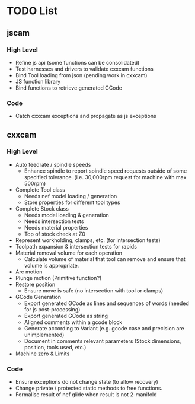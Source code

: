 # TODO List #


## jscam ##

### High Level ###
 * Refine js api (some functions can be consolidated)
 * Test harnesses and drivers to validate cxxcam functions
 * Bind Tool loading from json (pending work in cxxcam)
 * JS function library
 * Bind functions to retrieve generated GCode

### Code ###
 * Catch cxxcam exceptions and propagate as js exceptions

## cxxcam ##

### High Level ###
 * Auto feedrate / spindle speeds
    - Enhance spindle to report spindle speed requests outside of some specified tolerance. (i.e. 30,000rpm request for machine with max 500rpm)
 * Complete Tool class
    - Needs nef model loading / generation
    - Store properties for different tool types
 * Complete Stock class
    - Needs model loading & generation
    - Needs intersection tests
    - Needs material properties
    - Top of stock check at Z0
 * Represent workholding, clamps, etc. (for intersection tests)
 * Toolpath expansion & intersection tests for rapids
 * Material removal volume for each operation
    - Calculate volume of material that tool can remove and ensure that volume is appropriate.
 * Arc motion
 * Plunge motion (Primitive function?)
 * Restore position
    - Ensure move is safe (no intersection with tool or clamps)
 * GCode Generation
    - Export generated GCode as lines and sequences of words (needed for js post-processing)
    - Export generated GCode as string
    - Aligned comments within a gcode block
    - Generate according to Variant (e.g. gcode case and precision are unimplemented)
    - Document in comments relevant parameters (Stock dimensions, position, tools used, etc.)
 * Machine zero & Limits

### Code ###
 * Ensure exceptions do not change state (to allow recovery)
 * Change private / protected static methods to free functions.
 * Formalise result of nef glide when result is not 2-manifold


